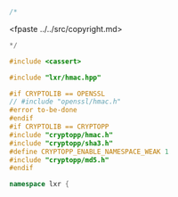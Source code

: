 ```cpp
/*
````
<fpaste ../../src/copyright.md>
```cpp
*/

#include <cassert>

#include "lxr/hmac.hpp"

#if CRYPTOLIB == OPENSSL
// #include "openssl/hmac.h"
#error to-be-done
#endif
#if CRYPTOLIB == CRYPTOPP
#include "cryptopp/hmac.h"
#include "cryptopp/sha3.h"
#define CRYPTOPP_ENABLE_NAMESPACE_WEAK 1
#include "cryptopp/md5.h"
#endif

namespace lxr {

````
